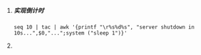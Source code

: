 1. ##### 实现倒计时

   ```shell
   seq 10 | tac | awk '{printf "\r%s%d%s", "server shutdown in 10s...",$0,"...";system ("sleep 1")}'
   ```

   

2. 

